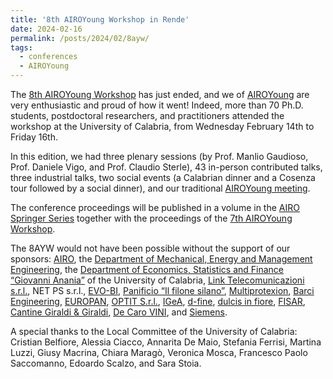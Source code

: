 ```yaml
---
title: '8th AIROYoung Workshop in Rende'
date: 2024-02-16
permalink: /posts/2024/02/8ayw/
tags:
  - conferences
  - AIROYoung
---
```


The [8th AIROYoung Workshop](https://www.unical.it/ayw2024/) has just ended, and we of [AIROYoung](https://airoyoung.airo.org) are very enthusiastic and proud of how it went! Indeed, more than 70 Ph.D. students, postdoctoral researchers, and practitioners attended the workshop at the University of Calabria, from Wednesday February 14th to Friday 16th.

In this edition, we had three plenary sessions (by Prof. Manlio Gaudioso, Prof. Daniele Vigo, and Prof. Claudio Sterle), 43 in-person contributed talks, three industrial talks, two social events (a Calabrian dinner and a Cosenza tour followed by a social dinner), and our traditional [AIROYoung meeting](https://www.dropbox.com/scl/fi/7mdopwa6z1egyovlr669p/8AYW_AIROYoungMeeting-OKAY.pdf?rlkey=jshtdlg9dsl0yfmo074dm9ksi&dl=0).

The conference proceedings will be published in a volume in the [AIRO Springer Series](https://www.springer.com/series/15947) together with the proceedings of the [7th AIROYoung Workshop](https://ayw2023.di.unimi.it).

The 8AYW would not have been possible without the support of our sponsors: [AIRO](https://www.airo.org), the [Department of Mechanical, Energy and Management Engineering](https://dimeg.unical.it), the [Department of Economics, Statistics and Finance “Giovanni Anania”](https://desf.unical.it) of the University of Calabria, [Link Telecomunicazioni s.r.l.](https://www.facebook.com/link.cs.it/?locale=it_IT), NET PS s.r.l., [EVO-BI](https://www.evo-bi.com), [Panificio “Il filone silano”](https://www.facebook.com/p/Panificio-Il-Filone-Silano-100083436816645/), [Multiprotexion](https://www.multiprotexion.com), [Barci Engineering](https://barci.it), [EUROPAN](https://europan.com), [OPTIT S.r.l.](https://www.optit.net/en/), [IGeA](https://www.linkedin.com/company/igea-estiemlgcalabria/?originalSubdomain=it), [d-fine](https://www.d-fine.com/it/), [dulcis in fiore](https://www.dulcisinfiore.it), [FISAR](https://www.fisar.org/delegazioni-fisar/cosenza/), [Cantine Giraldi & Giraldi](https://www.facebook.com/profile.php?id=100057593523986), [De Caro VINI](https://www.decarovini.com), and [Siemens](https://www.siemens.com/global/en.html).

A special thanks to the Local Committee of the University of Calabria: Cristian Belfiore, Alessia Ciacco, Annarita De Maio, Stefania Ferrisi, Martina Luzzi, Giusy Macrina, Chiara Maragò, Veronica Mosca, Francesco Paolo Saccomanno, Edoardo Scalzo, and Sara Stoia.
